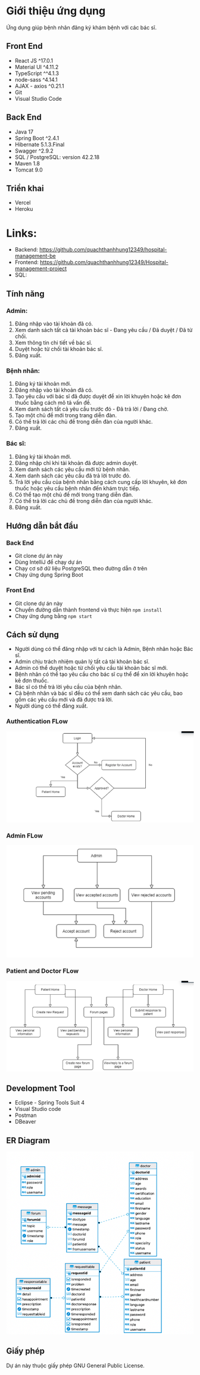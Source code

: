 # Giới thiệu ứng dụng

Ứng dụng giúp bệnh nhân đăng ký khám bệnh với các bác sĩ.

## Front End
- React JS ^17.0.1
- Material UI ^4.11.2
- TypeScript ^^4.1.3
- node-sass ^4.14.1
- AJAX - axios ^0.21.1
- Git
- Visual Studio Code

## Back End
- Java 17
- Spring Boot ^2.4.1
- Hibernate 5.1.3.Final
- Swagger ^2.9.2
- SQL / PostgreSQL: version 42.2.18
- Maven 1.8
- Tomcat 9.0

## Triển khai
- Vercel
- Heroku

# Links:
- Backend: https://github.com/quachthanhhung12349/hospital-management-be
- Frontend: https://github.com/quachthanhhung12349/Hospital-management-project
- SQL:

## Tính năng

### Admin:
1. Đăng nhập vào tài khoản đã có.
2. Xem danh sách tất cả tài khoản bác sĩ - Đang yêu cầu / Đã duyệt / Đã từ chối.
3. Xem thông tin chi tiết về bác sĩ.
4. Duyệt hoặc từ chối tài khoản bác sĩ.
5. Đăng xuất.

### Bệnh nhân:
1. Đăng ký tài khoản mới.
2. Đăng nhập vào tài khoản đã có.
3. Tạo yêu cầu với bác sĩ đã được duyệt để xin lời khuyên hoặc kê đơn thuốc bằng cách mô tả vấn đề.
4. Xem danh sách tất cả yêu cầu trước đó - Đã trả lời / Đang chờ.
5. Tạo một chủ đề mới trong trang diễn đàn.
6. Có thể trả lời các chủ đề trong diễn đàn của người khác.
7. Đăng xuất.

### Bác sĩ:
1. Đăng ký tài khoản mới.
2. Đăng nhập chỉ khi tài khoản đã được admin duyệt.
3. Xem danh sách các yêu cầu mới từ bệnh nhân.
4. Xem danh sách các yêu cầu đã trả lời trước đó.
5. Trả lời yêu cầu của bệnh nhân bằng cách cung cấp lời khuyên, kê đơn thuốc hoặc yêu cầu bệnh nhân đến khám trực tiếp.
6. Có thể tạo một chủ đề mới trong trang diễn đàn.
7. Có thể trả lời các chủ đề trong diễn đàn của người khác.
8. Đăng xuất.

## Hướng dẫn bắt đầu

### Back End
- Git clone dự án này
- Dùng IntelliJ để chạy dự án
- Chạy cơ sở dữ liệu PostgreSQL theo đường dẫn ở trên
- Chạy ứng dụng Spring Boot

### Front End
- Git clone dự án này
- Chuyển đường dẫn thành frontend và thực hiện `npm install`
- Chạy ứng dụng bằng `npm start`

## Cách sử dụng
- Người dùng có thể đăng nhập với tư cách là Admin, Bệnh nhân hoặc Bác sĩ.
- Admin chịu trách nhiệm quản lý tất cả tài khoản bác sĩ.
- Admin có thể duyệt hoặc từ chối yêu cầu tài khoản bác sĩ mới.
- Bệnh nhân có thể tạo yêu cầu cho bác sĩ cụ thể để xin lời khuyên hoặc kê đơn thuốc.
- Bác sĩ có thể trả lời yêu cầu của bệnh nhân.
- Cả bệnh nhân và bác sĩ đều có thể xem danh sách các yêu cầu, bao gồm các yêu cầu mới và đã được trả lời.
- Người dùng có thể đăng xuất.

### Authentication FLow
![Alt](/login.png "login")

### Admin FLow
![Alt](/admin.png "admin")

### Patient and Doctor FLow
![Alt](/patientDoctor.png "patientDoctor")

## Development Tool
- Eclipse - Spring Tools Suit 4
- Visual Studio code
- Postman
- DBeaver

## ER Diagram
![Alt](/ERD.png "ERD")

## Giấy phép
Dự án này thuộc giấy phép GNU General Public License.








